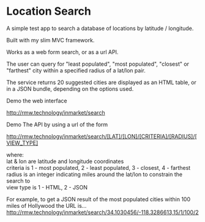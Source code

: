 # Location Search
A simple test app to search a database of locations by latitude / longitude.

Built with my slim MVC framework.

Works as a web form search, or as a url API. 

The user can query for "least populated", "most populated", "closest" or "farthest" city within a specified radius of a lat/lon pair. 

The service returns 20 suggested cities are displayed as an HTML table, or in a JSON bundle, depending on the options used. 

Demo the web interface

http://rmw.technology/inmarket/search

Demo The API by using a url of the form

http://rmw.technology/inmarket/search/[LAT]/[LON]/[CRITERIA]/[RADIUS]/[VIEW_TYPE]

where:<br />
lat & lon are latitude and longitude coordinates<br />
criteria is 1 - most populated, 2 - least populated, 3 - closest, 4 - farthest<br />
radius is an integer indicating miles around the lat/lon to constrain the search to<br />
view type is 1 - HTML, 2 - JSON<br />

For example, to get a JSON result of the most populated cities within 100 miles of Hollywood the URL is...
http://rmw.technology/inmarket/search/34.1030456/-118.3286613,15/1/100/2
